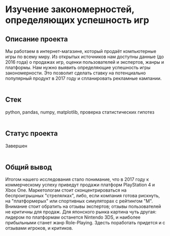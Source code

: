 
# Изучение закономерностей, определяющих успешность игр

## Описание проекта
Мы работаем в интернет-магазине, который продаёт компьютерные игры по всему миру. Из открытых источников нам доступны данные (до 2016 года) о продажах игр, оценки пользователей и экспертов, жанры и платформы. Нам нужно выявить определяющие успешность игры закономерности. Это позволит сделать ставку на потенциально популярный продукт в 2017 году и спланировать рекламные кампании. 
<br>
<br>

## Стек
python, pandas, numpy, matplotlib, проверка статистических гипотез
<br>
<br>

## Статус проекта
Завершен
<br>
<br>

## Общий вывод
Итогом нашего исследования стало понимание, что в 2017 году к коммерческому успеху приведут продажи платформ PlayStation 4 и Xbox One. Маркетологам стоит сконцентрироваться на беспроигрышных "стрелялках", либо, если компания готова рискнуть, на  "платформерых" или спортивных симуляторах с рейтингом "M". Внимание стоит обратить на отзывы экспертов; отзывы пользователей не критичны для продаж.  Для японского рынка картина чуть другая: лидером по платформам останется Nintendo 3DS, и наиболее прибыльными станет жанр Role-Playing. Здесть поработать придется и с отзывами игроков, и критиков.

